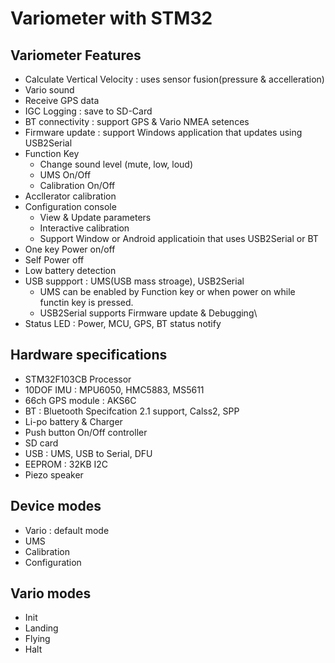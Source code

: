 # Variometer with STM32

## Variometer Features
* Calculate Vertical Velocity : uses sensor fusion(pressure & accelleration)
* Vario sound
* Receive GPS data
* IGC Logging : save to SD-Card
* BT connectivity : support GPS & Vario NMEA setences
* Firmware update : support Windows application that updates using USB2Serial
* Function Key
	* Change sound level (mute, low, loud)
	* UMS On/Off
	* Calibration On/Off
* Accllerator calibration
* Configuration console
	* View & Update parameters
	* Interactive calibration
	* Support Window or Android applicatioin that uses USB2Serial or BT
* One key Power on/off
* Self Power off
* Low battery detection
* USB suppport : UMS(USB mass stroage), USB2Serial
	* UMS can be enabled by Function key or when power on while functin key is pressed.
	* USB2Serial supports Firmware update & Debugging\
* Status LED : Power, MCU, GPS, BT status notify

## Hardware specifications
* STM32F103CB Processor
* 10DOF IMU : MPU6050, HMC5883, MS5611
* 66ch GPS module : AKS6C
* BT : Bluetooth Specifcation 2.1 support, Calss2, SPP
* Li-po battery & Charger
* Push button On/Off controller
* SD card
* USB : UMS, USB to Serial, DFU
* EEPROM : 32KB I2C
* Piezo speaker

## Device modes
* Vario : default mode
* UMS
* Calibration
* Configuration

## Vario modes
* Init
* Landing
* Flying
* Halt

